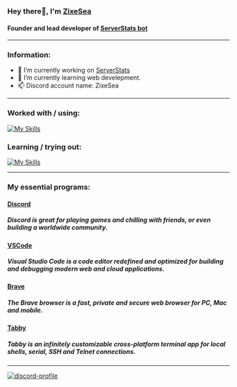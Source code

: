 ### Hey there👋, I'm [ZixeSea](https://zixesea.dev/)
#### Founder and lead developer of [ServerStats bot](https://serverstats.gg/)

---

### Information:

- 🔭 I’m currently working on [ServerStats](https://serverstats.gg/)
- 🌱 I’m currently learning web develepment.
- 📫 Discord account name: ZixeSea

---

### Worked with / using:

[![My Skills](https://skillicons.dev/icons?i=js,nodejs,html,css,java,mongodb,ubuntu,github,nginx,cloudflare&perline=5)](https://skillicons.dev)

### Learning / trying out:

[![My Skills](https://skillicons.dev/icons?i=react,tailwind,nextjs)](https://skillicons.dev)

---

### My essential programs:

#### [Discord](https://discord.com/)
##### Discord is great for playing games and chilling with friends, or even building a worldwide community.

#### [VSCode](https://code.visualstudio.com/)
##### Visual Studio Code is a code editor redefined and optimized for building and debugging modern web and cloud applications.

#### [Brave](https://brave.com/)
##### The Brave browser is a fast, private and secure web browser for PC, Mac and mobile.

#### [Tabby](https://tabby.sh/)
##### Tabby is an infinitely customizable cross-platform terminal app for local shells, serial, SSH and Telnet connections.

---

[![discord-profile](https://lanyard.kyrie25.me/api/98822055402688512?useDisplayName=true)](https://github.com/kyrie25/lanyard-profile-readme)

<!--
**ZixeSea/ZixeSea** is a ✨ _special_ ✨ repository because its `README.md` (this file) appears on your GitHub profile.

Here are some ideas to get you started:

- 🔭 I’m currently working on ...
- 🌱 I’m currently learning ...
- 👯 I’m looking to collaborate on ...
- 🤔 I’m looking for help with ...
- 💬 Ask me about ...
- 📫 How to reach me: ...
- 😄 Pronouns: ...
- ⚡ Fun fact: ...
-->
